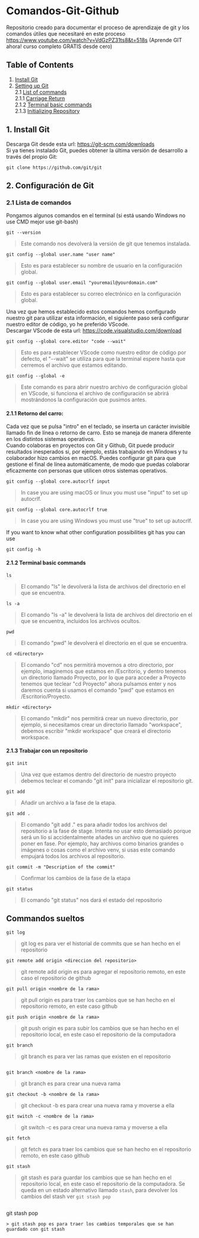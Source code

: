 # Comandos-Git-Github

Repositorio creado para documentar el proceso de aprendizaje de git y los comandos útiles que necesitaré en este proceso 
https://www.youtube.com/watch?v=VdGzPZ31ts8&t=518s (Aprende GIT ahora! curso completo GRATIS desde cero)

## Table of Contents
1. [Install Git ](#1-install-git)
2. [Setting up Git](#2-setting-up-git)  
2.1 [List of commands](#21-list-of-commands)    
2.1.1 [Carriage Return](#211-carriage-return)  
2.1.2 [Terminal basic commands](#212-terminal-basic-commands)  
2.1.3 [Initializing Repository](#213-working-with-a-repository)  

## 1. Install Git
Descarga Git desde esta url: https://git-scm.com/downloads  
Si ya tienes instalado Git, puedes obtener la última versión de desarrollo a través del propio Git:
```
git clone https://github.com/git/git
```
## 2. Configuración de Git
### 2.1 Lista de comandos
Pongamos algunos comandos en el terminal (si está usando Windows no use CMD mejor use git-bash)
```
git --version 
```
> Este comando nos devolverá la versión de git que tenemos instalada.
```
git config --global user.name "user name"
```
> Esto es para establecer su nombre de usuario en la configuración global.
```
git config --global user.email "youremail@yourdomain.com"
```
> Esto es para establecer su correo electrónico en la configuración global.

Una vez que hemos establecido estos comandos hemos configurado nuestro git para utilizar esta información, el siguiente paso será configurar nuestro editor de código, yo he preferido VScode.  
Descargar VScode de esta url: https://code.visualstudio.com/download  
```
git config --global core.editor "code --wait"
```
> Esto es para establecer VScode como nuestro editor de código por defecto, el "--wait" se utiliza para que la terminal espere hasta que cerremos el archivo que estamos editando.
```
git config --global -e
```
> Este comando es para abrir nuestro archivo de configuración global en VScode, si funciona el archivo de configuración se abrirá mostrándonos la configuración que pusimos antes.  

#### 2.1.1 Retorno del carro:  
Cada vez que se pulsa "intro" en el teclado, se inserta un carácter invisible llamado fin de línea o retorno de carro. Esto se maneja de manera diferente en los distintos sistemas operativos.   
Cuando colaboras en proyectos con Git y Github, Git puede producir resultados inesperados si, por ejemplo, estás trabajando en Windows y tu colaborador hizo cambios en macOS. 
Puedes configurar git para que gestione el final de línea automáticamente, de modo que puedas colaborar eficazmente con personas que utilicen otros sistemas operativos.  

```
git config --global core.autocrlf input
```
> In case you are using macOS or linux you must use "input" to set up autocrlf.
```
git config --global core.autocrlf true
```
> In case you are using Windows you must use "true" to set up autocrlf.

If you want to know what other configuration possibilities git has you can use
```
git config -h
```

#### 2.1.2 Terminal basic commands
```
ls
```
> El comando "ls" le devolverá la lista de archivos del directorio en el que se encuentra.
```
ls -a
```
> El comando "ls -a" le devolverá la lista de archivos del directorio en el que se encuentra, incluidos los archivos ocultos.
```
pwd
```
> El comando "pwd" le devolverá el directorio en el que se encuentra.
```
cd <directory>
```
> El comando "cd" nos permitirá movernos a otro directorio, por ejemplo, imaginemos que estamos en /Escritorio, y dentro tenemos un directorio llamado Proyecto, por lo que para acceder a Proyecto tenemos que teclear "cd Proyecto" ahora pulsamos enter y nos daremos cuenta si usamos el comando "pwd" que estamos en /Escritorio/Proyecto.
```
mkdir <directory>
```
> El comando "mkdir" nos permitirá crear un nuevo directorio, por ejemplo, si necesitamos crear un directorio llamado "workspace", debemos escribir "mkdir workspace" que creará el directorio workspace.

#### 2.1.3 Trabajar con un repositorio
```
git init
```
> Una vez que estamos dentro del directorio de nuestro proyecto debemos teclear el comando "git init" para inicializar el repositorio git.
```
git add
```
> Añadir un archivo a la fase de la etapa.
```
git add .
```
> El comando "git add ." es para añadir todos los archivos del repositorio a la fase de stage. Intenta no usar esto demasiado porque será un lío si accidentalmente añades un archivo que no quieres poner en fase. Por ejemplo, hay archivos como binarios grandes o imágenes o cosas como el archivo venv, si usas este comando empujará todos los archivos al repositorio.
```
git commit -m "Description of the commit"
```
> Confirmar los cambios de la fase de la etapa
```
git status
```
> El comando "git status" nos dará el estado del repositorio

## Commandos sueltos

```
git log
```
> git log es para ver el historial de commits que se han hecho en el repositorio

```
git remote add origin <direccion del repositorio>
```
> git remote add origin es para agregar el repositorio remoto, en este caso el repositorio de github

```
git pull origin <nombre de la rama>
```
> git pull origin es para traer los cambios que se han hecho en el repositorio remoto, en este caso github

```
git push origin <nombre de la rama>
```
> git push origin es para subir los cambios que se han hecho en el repositorio local, en este caso el repositorio de la computadora

```
git branch
```
> git branch es para ver las ramas que existen en el repositorio

```
```

```
git branch <nombre de la rama>
```
> git branch es para crear una nueva rama


```
git checkout -b <nombre de la rama>
```
> git checkout -b es para crear una nueva rama y moverse a ella

```
git switch -c <nombre de la rama>
```
> git switch -c es para crear una nueva rama y moverse a ella

```
git fetch
```
> git fetch es para traer los cambios que se han hecho en el repositorio remoto, en este caso github

```
git stash
```
> git stash es para guardar los cambios que se han hecho en el repositorio local, en este caso el repositorio de la computadora. Se queda en un estado alternativo llamado `stash`, para devolver los cambios del stash ver `git stash pop`

```

```
git stash pop
```
> git stash pop es para traer los cambios temporales que se han guardado con git stash

```
